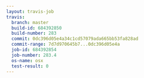 ```yaml
---
layout: travis-job
travis:
  branch: master
  build-id: 684392850
  build-number: 283
  commit: 0dc396d05e4a34c1cd57079ada665bb53fa828ad
  commit-range: 7d7d970645b7...0dc396d05e4a
  job-id: 684392854
  job-number: 283.4
  os-name: osx
  test-result: 0
---
```

